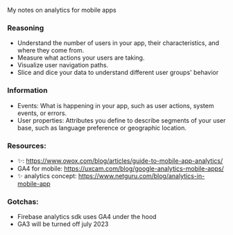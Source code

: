 My notes on analytics for mobile apps<!--more-->

### Reasoning
- Understand the number of users in your app, their characteristics, and where they come from.
- Measure what actions your users are taking.
- Visualize user navigation paths.
- Slice and dice your data to understand different user groups' behavior

### Information
- Events: What is happening in your app, such as user actions, system events, or errors.
- User properties: Attributes you define to describe segments of your user base, such as language preference or geographic location.

### Resources:
- ✨: https://www.owox.com/blog/articles/guide-to-mobile-app-analytics/
- GA4 for mobile: https://uxcam.com/blog/google-analytics-mobile-apps/
- ✨ analytics concept: https://www.netguru.com/blog/analytics-in-mobile-app

### Gotchas:
- Firebase analytics sdk uses GA4 under the hood
- GA3 will be turned off july 2023
